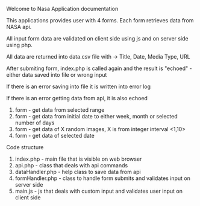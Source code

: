 Welcome to Nasa Application documentation

This applications provides user with 4 forms. Each form retrieves data from NASA api.

All input form data are validated on client side using js and on server side using php.

All data are returned into data.csv file with -> Title, Date, Media Type, URL

After submiting form, index.php is called again and the result is "echoed" - either data saved into file or wrong input

If there is an error saving into file it is written into error log

If there is an error getting data from api, it is also echoed


1. form - get data from selected range
2. form - get data from initial date to either week, month or selected number of days
3. form - get data of X random images, X is from integer interval <1,10>
4. form - get data of selected date

Code structure

1. index.php - main file that is visible on web browser
2. api.php - class that deals with api commands
3. dataHandler.php - help class to save data from api
4. formHandler.php - class to handle form submits and validates input on server side
5. main.js - js that deals with custom input and validates user input on client side